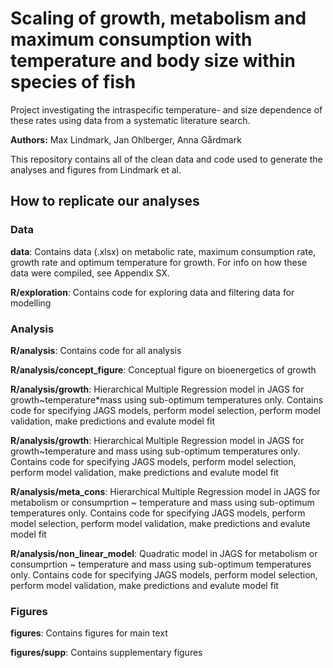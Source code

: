 # Scaling of growth, metabolism and maximum consumption with temperature and body size within species of fish
Project investigating the intraspecific temperature- and size dependence of these rates using data from a systematic literature search.

**Authors:** Max Lindmark, Jan Ohlberger, Anna Gårdmark

This repository contains all of the clean data and code used to generate the analyses and figures from Lindmark et al. 

## How to replicate our analyses

### Data
**data**: Contains data (.xlsx) on metabolic rate, maximum consumption rate, growth rate and optimum temperature for growth. For info on how these data were compiled, see Appendix SX.

**R/exploration**: Contains code for exploring data and filtering data for modelling

### Analysis
**R/analysis**: Contains code for all analysis

**R/analysis/concept_figure**: Conceptual figure on bioenergetics of growth

**R/analysis/growth**: Hierarchical Multiple Regression model in JAGS for growth~temperature*mass using sub-optimum temperatures only. Contains code for specifying JAGS models, perform model selection, perform model validation, make predictions and evalute model fit

**R/analysis/growth**: Hierarchical Multiple Regression model in JAGS for growth~temperature and mass using sub-optimum temperatures only. Contains code for specifying JAGS models, perform model selection, perform model validation, make predictions and evalute model fit

**R/analysis/meta_cons**: Hierarchical Multiple Regression model in JAGS for metabolism or consumprtion ~ temperature and mass using sub-optimum temperatures only. Contains code for specifying JAGS models, perform model selection, perform model validation, make predictions and evalute model fit

**R/analysis/non_linear_model**: Quadratic model in JAGS for metabolism or consumprtion ~ temperature and mass using sub-optimum temperatures only. Contains code for specifying JAGS models, perform model selection, perform model validation, make predictions and evalute model fit

### Figures
**figures**: Contains figures for main text

**figures/supp**: Contains supplementary figures
